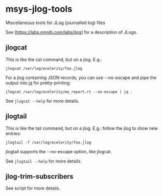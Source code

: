 msys-jlog-tools
===============

Miscellaneous tools for JLog (journalled log) files

See [https://labs.omniti.com/labs/jlog] for a description of JLogs.

jlogcat
-------

This is like the cat command, but on a jlog. E.g.:

```jlogcat /var/log/ecelerity/foo.jlog```

For a jlog containing JSON records, you can use --no-escape and pipe
the output into [jq](https://stedolan.github.io/jq/) for pretty-printing:

```jlogcat /var/log/ecelerity/mo_report.rt --no-escape | jq .```

See `jlogcat --help` for more details.

jlogtail
--------

This is like the tail command, but on a jlog. E.g.: follow the jlog
to show new entries:

```jlogtail -f /var/log/ecelerity/foo.jlog```

jlogtail supports the --no-escape option, like jlogcat.

See `jlogtail --help` for more details.

jlog-trim-subscribers
---------------------

See script for more details.
